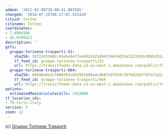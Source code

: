 ```yaml
---
added: '2011-02-08T20:08:41.007565'
changed: '2018-07-25T08:17:07.521428'
cityid: torino
cityname: Torino
coordinates:
- 7.6866186
- 45.0705621
description: ''
gtfs:
  gruppo-torinese-trasporti-51:
    sha256: 3972243340cc45eba8e77e4d62c025d94f3de54d2be1522843c9b862b1a2e636
    tf_feed_id: gruppo-torinese-trasporti/51
    url: https://transitfeeds-data.s3-us-west-1.amazonaws.com/public/feeds/gruppo-torinese-trasporti/51/20170504/gtfs.zip
  gruppo-torinese-trasporti-664:
    sha256: b0696a9a3cf886563c6b3991098a4c9687e97d34cfbfbd2ebff87a71d2a3b59b
    tf_feed_id: gruppo-torinese-trasporti/664
    url: https://transitfeeds-data.s3-us-west-1.amazonaws.com/public/feeds/gruppo-torinese-trasporti/664/20160517/gtfs.zip
options:
  estimatedMaxCalculateCalls: 1452000
tf_location_ids:
- 79-turin-italy
version: 3
zoom: 12
---
```


(c) [Gruppo Torinese Trasporti](http://www.gtt.to.it/)

